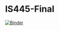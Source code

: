# IS445-Final

[![Binder](https://mybinder.org/badge_logo.svg)](https://mybinder.org/v2/gh/Yazhuo-Hu/IS445-Final/HEAD?labpath=hu-yazhuo-finalPart3.ipynb)
